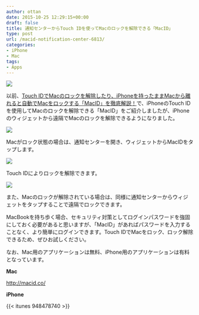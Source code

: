 ```yaml
---
author: ottan
date: 2015-10-25 12:29:15+00:00
draft: false
title: 通知センターからTouch IDを使ってMacのロックを解除できる「MacID」
type: post
url: /macid-notification-center-6813/
categories:
- iPhone
- Mac
tags:
- Apps
---
```


![](/images/2015/10/151025-562cc94af0fe3.jpg)






以前、[Touch IDでMacのロックを解除したり、iPhoneを持ったままMacから離れると自動でMacをロックする「MacID」を徹底解説！](/touch-id-maced-1067/)で、iPhoneのTouch IDを使用してMacのロックを解除できる「MacID」をご紹介しましたが、iPhoneのウィジェットから遠隔でMacのロックを解除できるようになりました。





![](/images/2015/10/151025-562cc94c13cde-1.png)






Macがロック状態の場合は、通知センターを開き、ウィジェットからMacIDをタップします。





![](/images/2015/10/151025-562cc94d9d048-1.png)






Touch IDによりロックを解除できます。





![](/images/2015/10/151025-562cc94ebe393-1.png)






また、Macのロックが解除されている場合は、同様に通知センターからウィジェットをタップすることで遠隔でロックできます。





MacBookを持ち歩く場合、セキュリティ対策としてログインパスワードを強固にしておく必要があると思いますが、「MacID」があればパスワードを入力することなく、より簡単にログインできます。Touch IDでMacをロック、ロック解除できるため、ぜひお試しください。





なお、Mac用のアプリケーションは無料、iPhone用のアプリケーションは有料となっています。



**Mac**

http://macid.co/

**iPhone**

{{< itunes 948478740 >}}
